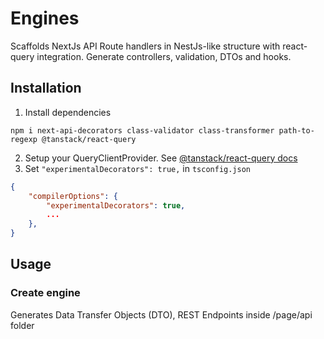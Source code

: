 # Engines

Scaffolds NextJs API Route handlers in NestJs-like structure with react-query integration. Generate controllers, validation, DTOs and hooks.

## Installation

1. Install dependencies

```
npm i next-api-decorators class-validator class-transformer path-to-regexp @tanstack/react-query
```

2. Setup your QueryClientProvider. See [@tanstack/react-query docs]()
3. Set `"experimentalDecorators": true,` in `tsconfig.json`

```json
{
	"compilerOptions": {
		"experimentalDecorators": true,
		...
	},
}
```

## Usage

### Create engine

Generates Data Transfer Objects (DTO), REST Endpoints inside /page/api folder
